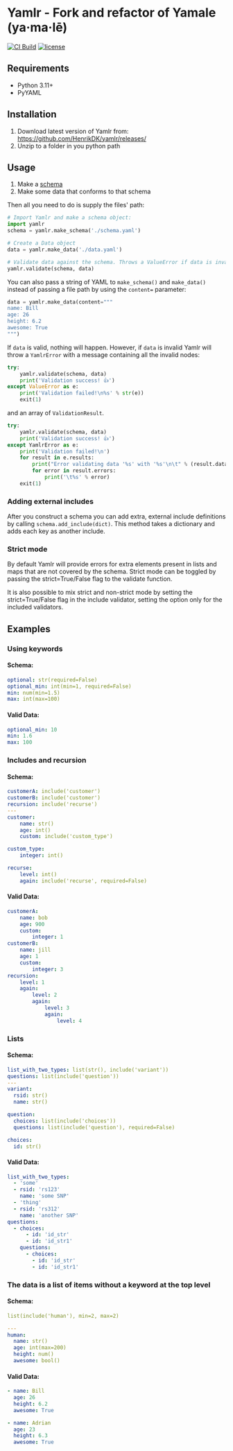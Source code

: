 # Yamlr - Fork and refactor of Yamale (ya·ma·lē)
[![CI Build](https://github.com/HenrikDK/yamlr/actions/workflows/ci-build.yaml/badge.svg)](https://github.com/HenrikDK/yamlr/actions/workflows/ci-build.yaml)
[![license](https://img.shields.io/github/license/HenrikDK/yamlr.svg)](https://github.com/HenrikDK/Yamlr/blob/main/LICENSE)

## Requirements
* Python 3.11+
* PyYAML

## Installation
1. Download latest version of Yamlr from: https://github.com/HenrikDK/yamlr/releases/
2. Unzip to a folder in you python path

## Usage
1. Make a [schema](docs/schema.md)
2. Make some data that conforms to that schema

Then all you need to do is supply the files' path:
```python
# Import Yamlr and make a schema object:
import yamlr
schema = yamlr.make_schema('./schema.yaml')

# Create a Data object
data = yamlr.make_data('./data.yaml')

# Validate data against the schema. Throws a ValueError if data is invalid.
yamlr.validate(schema, data)
```

You can also pass a string of YAML to `make_schema()` and `make_data()` instead of passing a file path
by using the `content=` parameter:

```python
data = yamlr.make_data(content="""
name: Bill
age: 26
height: 6.2
awesome: True
""")
```

If `data` is valid, nothing will happen. However, if `data` is invalid Yamlr will throw a
`YamlrError` with a message containing all the invalid nodes:
```python
try:
    yamlr.validate(schema, data)
    print('Validation success! 👍')
except ValueError as e:
    print('Validation failed!\n%s' % str(e))
    exit(1)
```
and an array of `ValidationResult`.
```python
try:
    yamlr.validate(schema, data)
    print('Validation success! 👍')
except YamlrError as e:
    print('Validation failed!\n')
    for result in e.results:
        print("Error validating data '%s' with '%s'\n\t" % (result.data, result.schema))
        for error in result.errors:
            print('\t%s' % error)
    exit(1)
```

### Adding external includes
After you construct a schema you can add extra, external include definitions by calling `schema.add_include(dict)`. This method takes a dictionary and adds each key as another include.

### Strict mode
By default Yamlr will provide errors for extra elements present in lists and maps that are not covered by the schema. Strict mode can be toggled by passing the strict=True/False flag to the validate function.

It is also possible to mix strict and non-strict mode by setting the strict=True/False flag in the include validator, setting the option only for the included validators.




Examples
--------

### Using keywords
#### Schema:
```yaml
optional: str(required=False)
optional_min: int(min=1, required=False)
min: num(min=1.5)
max: int(max=100)
```
#### Valid Data:
```yaml
optional_min: 10
min: 1.6
max: 100
```

### Includes and recursion
#### Schema:
```yaml
customerA: include('customer')
customerB: include('customer')
recursion: include('recurse')
---
customer:
    name: str()
    age: int()
    custom: include('custom_type')

custom_type:
    integer: int()

recurse:
    level: int()
    again: include('recurse', required=False)
```
#### Valid Data:
```yaml
customerA:
    name: bob
    age: 900
    custom:
        integer: 1
customerB:
    name: jill
    age: 1
    custom:
        integer: 3
recursion:
    level: 1
    again:
        level: 2
        again:
            level: 3
            again:
                level: 4
```

### Lists
#### Schema:
```yaml
list_with_two_types: list(str(), include('variant'))
questions: list(include('question'))
---
variant:
  rsid: str()
  name: str()

question:
  choices: list(include('choices'))
  questions: list(include('question'), required=False)

choices:
  id: str()
```
#### Valid Data:
```yaml
list_with_two_types:
  - 'some'
  - rsid: 'rs123'
    name: 'some SNP'
  - 'thing'
  - rsid: 'rs312'
    name: 'another SNP'
questions:
  - choices:
      - id: 'id_str'
      - id: 'id_str1'
    questions:
      - choices:
        - id: 'id_str'
        - id: 'id_str1'
```

### The data is a list of items without a keyword at the top level
#### Schema:
```yaml
list(include('human'), min=2, max=2)

---
human:
  name: str()
  age: int(max=200)
  height: num()
  awesome: bool()
```
#### Valid Data:
```yaml
- name: Bill
  age: 26
  height: 6.2
  awesome: True

- name: Adrian
  age: 23
  height: 6.3
  awesome: True
```

